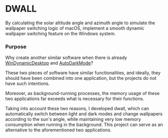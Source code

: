 # DWALL

By calculating the solar altitude angle and azimuth angle to simulate the wallpaper switching logic of macOS, implement a smooth dynamic wallpaper switching feature on the Windows system.

### Purpose

Why create another similar software when there is already [WinDynamicDesktop](https://github.com/t1m0thyj/WinDynamicDesktop) and [AutoDarkMode](https://github.com/AutoDarkMode/Windows-Auto-Night-Mode)?

These two pieces of software have similar functionalities, and ideally, they should have been combined into one application, but the projects do not have such intentions.

Moreover, as background-running processes, the memory usage of these two applications far exceeds what is necessary for their functions.

Taking into account these two reasons, I developed dwall, which can automatically switch between light and dark modes and change wallpapers according to the sun's angle, while maintaining very low memory consumption when running in the background. This project can serve as an alternative to the aforementioned two applications.
